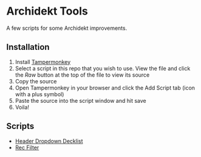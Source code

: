 # Archidekt Tools
 A few scripts for some Archidekt improvements.

## Installation

1. Install [Tampermonkey](https://tampermonkey.net/)
1. Select a script in this repo that you wish to use. View the file and click the _Raw_ button at the top of the file to view its source
1. Copy the source
1. Open Tampermonkey in your browser and click the Add Script tab (icon with a plus symbol)
1. Paste the source into the script window and hit save
1. Voila!

## Scripts

* [Header Dropdown Decklist](/Scripts/deckDropdown.js)
* [Rec Filter](/Scripts/recFilter.js)